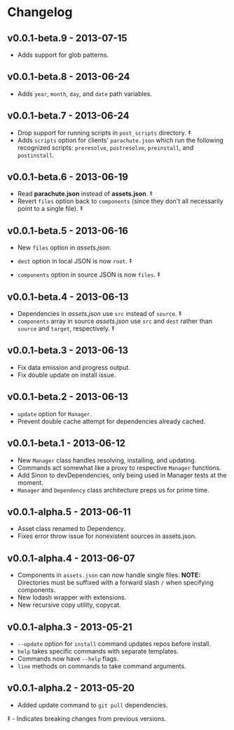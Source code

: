 # Changelog

## v0.0.1-beta.9 - 2013-07-15

* Adds support for glob patterns.

## v0.0.1-beta.8 - 2013-06-24

* Adds `year`, `month`, `day`, and `date` path variables.

## v0.0.1-beta.7 - 2013-06-24

* Drop support for running scripts in `post_scripts` directory. ‡
* Adds `scripts` option for clients' `parachute.json` which run the following
  recognized scripts: `preresolve`, `postresolve`, `preinstall`, and
  `postinstall`.

## v0.0.1-beta.6 - 2013-06-19

* Read __parachute.json__ instead of __assets.json__. ‡
* Revert `files` option back to `components` (since they don't all necessarily
  point to a single file). ‡

## v0.0.1-beta.5 - 2013-06-16

* New `files` option in _assets.json_.

* `dest` option in local JSON is now `root`. ‡
* `components` option in source JSON is now `files`. ‡

## v0.0.1-beta.4 - 2013-06-13

* Dependencies in _assets.json_ use `src` instead of `source`. ‡
* `components` array in source _assets.json_ use `src` and `dest` rather than
  `source` and `target`, respectively. ‡

## v0.0.1-beta.3 - 2013-06-13

* Fix data emission and progress output.
* Fix double update on install issue.

## v0.0.1-beta.2 - 2013-06-13

* `update` option for `Manager`.
* Prevent double cache attempt for dependencies already cached.

## v0.0.1-beta.1 - 2013-06-12

* New `Manager` class handles resolving, installing, and updating.
* Commands act somewhat like a proxy to respective `Manager` functions.
* Add Sinon to devDependencies, only being used in Manager tests at the moment.
* `Manager` and `Dependency` class architecture preps us for prime time.

## v0.0.1-alpha.5 - 2013-06-11

* Asset class renamed to Dependency.
* Fixes error throw issue for nonexistent sources in assets.json.

## v0.0.1-alpha.4 - 2013-06-07

* Components in `assets.json` can now handle single files. __NOTE:__ Directories
  must be suffixed with a forward slash `/` when specifying components.
* New lodash wrapper with extensions.
* New recursive copy utility, copycat.

## v0.0.1-alpha.3 - 2013-05-21

* `--update` option for `install` command updates repos before install.
* `help` takes specific commands with separate templates.
* Commands now have `--help` flags.
* `line` methods on commands to take command arguments.

## v0.0.1-alpha.2 - 2013-05-20

* Added update command to `git pull` dependencies.

‡ - Indicates breaking changes from previous versions.
